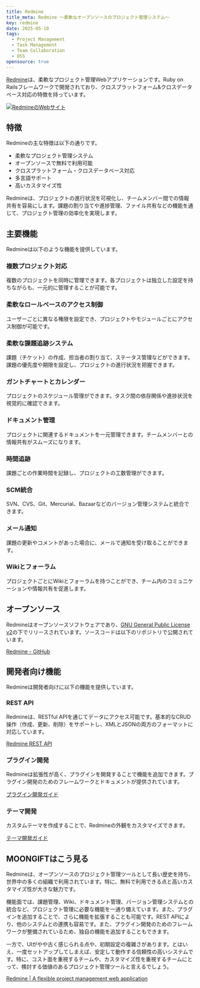```yaml
---
title: Redmine
title_meta: Redmine 〜柔軟なオープンソースのプロジェクト管理システム〜
key: redmine
date: 2025-05-10
tags:
  - Project Management
  - Task Management
  - Team Collaboration
  - OSS
opensource: true
---
```


[Redmine](https://www.redmine.org/)は、柔軟なプロジェクト管理Webアプリケーションです。Ruby on Railsフレームワークで開発されており、クロスプラットフォーム&クロスデータベース対応の特徴を持っています。

[![RedmineのWebサイト](/img/services/redmine.jpg)](https://www.redmine.org/)

<!--more-->

## 特徴

Redmineの主な特徴は以下の通りです。

- 柔軟なプロジェクト管理システム
- オープンソースで無料で利用可能
- クロスプラットフォーム・クロスデータベース対応
- 多言語サポート
- 高いカスタマイズ性

Redmineは、プロジェクトの進行状況を可視化し、チームメンバー間での情報共有を容易にします。課題の割り当てや進捗管理、ファイル共有などの機能を通じて、プロジェクト管理の効率化を実現します。

## 主要機能

Redmineは以下のような機能を提供しています。

### 複数プロジェクト対応

複数のプロジェクトを同時に管理できます。各プロジェクトは独立した設定を持ちながらも、一元的に管理することが可能です。

### 柔軟なロールベースのアクセス制御

ユーザーごとに異なる権限を設定でき、プロジェクトやモジュールごとにアクセス制御が可能です。

### 柔軟な課題追跡システム

課題（チケット）の作成、担当者の割り当て、ステータス管理などができます。課題の優先度や期限を設定し、プロジェクトの進行状況を把握できます。

### ガントチャートとカレンダー

プロジェクトのスケジュール管理ができます。タスク間の依存関係や進捗状況を視覚的に確認できます。

### ドキュメント管理

プロジェクトに関連するドキュメントを一元管理できます。チームメンバーとの情報共有がスムーズになります。

### 時間追跡

課題ごとの作業時間を記録し、プロジェクトの工数管理ができます。

### SCM統合

SVN、CVS、Git、Mercurial、Bazaarなどのバージョン管理システムと統合できます。

### メール通知

課題の更新やコメントがあった場合に、メールで通知を受け取ることができます。

### Wikiとフォーラム

プロジェクトごとにWikiとフォーラムを持つことができ、チーム内のコミュニケーションや情報共有を促進します。

## オープンソース

Redmineはオープンソースソフトウェアであり、[GNU General Public License v2](https://www.gnu.org/licenses/old-licenses/gpl-2.0.html)の下でリリースされています。ソースコードは以下のリポジトリで公開されています。

[Redmine - GitHub](https://github.com/redmine/redmine)

## 開発者向け機能

Redmineは開発者向けに以下の機能を提供しています。

### REST API

Redmineは、RESTful APIを通じてデータにアクセス可能です。基本的なCRUD操作（作成、更新、削除）をサポートし、XMLとJSONの両方のフォーマットに対応しています。

[Redmine REST API](https://www.redmine.org/projects/redmine/wiki/Rest_api)

### プラグイン開発

Redmineは拡張性が高く、プラグインを開発することで機能を追加できます。プラグイン開発のためのフレームワークとドキュメントが提供されています。

[プラグイン開発ガイド](https://www.redmine.org/projects/redmine/wiki/Plugin_Tutorial)

### テーマ開発

カスタムテーマを作成することで、Redmineの外観をカスタマイズできます。

[テーマ開発ガイド](https://www.redmine.org/projects/redmine/wiki/HowTo_create_a_custom_Redmine_theme)

## MOONGIFTはこう見る

Redmineは、オープンソースのプロジェクト管理ツールとして長い歴史を持ち、世界中の多くの組織で利用されています。特に、無料で利用できる点と高いカスタマイズ性が大きな魅力です。

機能面では、課題管理、Wiki、ドキュメント管理、バージョン管理システムとの統合など、プロジェクト管理に必要な機能を一通り備えています。また、プラグインを追加することで、さらに機能を拡張することも可能です。REST APIにより、他のシステムとの連携も容易です。また、プラグイン開発のためのフレームワークが整備されているため、独自の機能を追加することもできます。

一方で、UIがやや古く感じられる点や、初期設定の複雑さがあります。とはいえ、一度セットアップしてしまえば、安定して動作する信頼性の高いシステムです。特に、コスト面を重視するチームや、カスタマイズ性を重視するチームにとって、検討する価値のあるプロジェクト管理ツールと言えるでしょう。

[Redmine \| A flexible project management web application](https://www.redmine.org/)
